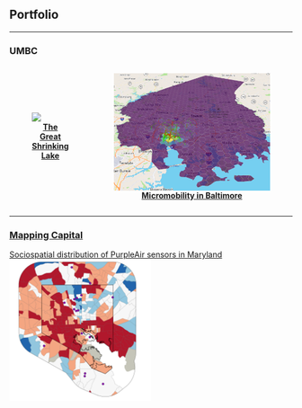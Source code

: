 <html>
<head>
<style>
.flex-container {
  display: flex;
  flex-direction: row;
  align-items:center;
  justify-text:center
}

.flex-container > div {
  background-color: #f1f1f1;
  margin: 0px;
  padding: 0px;
  font-size: 30px;
}

figure {
    display: inline-block;
    margin: 10px; /* adjust as needed */
}
figure img {
    vertical-align: top;
}
figure figcaption {
    text-align: center;
}
</style>
</head>

## Portfolio

---

### UMBC

<div class="flex-container">
  <div>
    <figure>
    <a href="/381_proj"><img src="381_proj/images/true_color.gif" style = "width: 100vw;"></a>
      <figcaption> <a href="/381_proj"><b>The Great Shrinking Lake</b></a> </figcaption>
    </figure>
  </div>
  <div>
    <figure>
      <a href="/finalproj/index.md"><img src="finalproj/images/Screenshot 2022-05-09 131724.png" style = "width: 100vw;"></a>
            <figcaption><a href="/finalproj/index.md"><b>Micromobility in Baltimore</b></a></figcaption>
    </figure>
  </div>
</div>

---

### [Mapping Capital](https://mapping.capital)

[Sociospatial distribution of PurpleAir sensors in Maryland](/dss/purple.md) <br/>
<a href="/finalproj/index.md"><img src="images/it worked MHI.png?raw=true" width = "50%" height = "50%"/></a>
